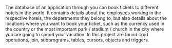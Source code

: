 The database of an application through you can book tickets to different hotels in the world. It contains details about the employees working in the respective hotels, the departments they belong to, but also details about the locations where you want to book your ticket, such as the currency used in the country or the most important park / stadium / church in the city where you are going to spend your vacation. In this project are found crud operations, join, subprograms, tables, cursors, objects and triggers.
